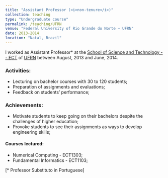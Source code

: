 ```yaml
---
title: "Assistant Professor (<i>non-tenure</i>)"
collection: teaching
type: "Undergraduate course"
permalink: /teaching/UFRN
venue: "Federal University of Rio Grande do Norte – UFRN"
date: 2013-2014
location: "Natal, Brazil"
---
```


I worked as Assistant Professor\* at the [School of Science and Technology -- ECT](https://portal.ect.ufrn.br/) of [UFRN](https://www.ufrn.br/en) between August, 2013 and June, 2014.

### Activities:
- Lecturing on bachelor courses with 30 to 120 students;
- Preparation of assignments and evaluations;
- Feedback on students’ performance;

### Achievements:
- Motivate students to keep going on their bachelors despite the challenges of higher education;
- Provoke students to see their assignments as ways to develop engineering skills;

#### Courses lectured:
- Numerical Computing - ECT1303;
- Fundamental Informatics - ECT1103;

[\* Professor Substituto in Portuguese]
